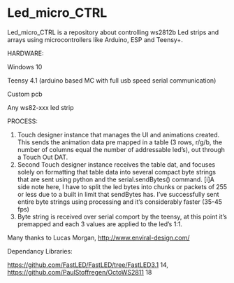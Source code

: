# Led_micro_CTRL
Led_micro_CTRL is a repository about controlling ws2812b Led strips and arrays using microcontrollers
like Arduino, ESP and Teensy+.


HARDWARE:

Windows 10

Teensy 4.1 (arduino based MC with full usb speed serial communication)

Custom pcb

Any ws82-xxx led strip


PROCESS:

1) Touch designer instance that manages the UI and animations created. This sends the animation data pre mapped in a table (3 rows, r/g/b, the number of columns equal the number of addressable led’s), out through a Touch Out DAT.
2) Second Touch designer instance receives the table dat, and focuses solely on formatting that table data into several compact byte strings that are sent using python and the serial.sendBytes() command.
[i]A side note here, I have to split the led bytes into chunks or packets of 255 or less due to a built in limit that sendBytes has. I’ve successfully sent entire byte strings using processing and it’s considerably faster (35-45 fps)
3) Byte string is received over serial comport by the teensy, at this point it’s premapped and each 3 values are applied to the led’s 1:1.


Many thanks to Lucas Morgan, http://www.enviral-design.com/

Dependancy Libraries:

https://github.com/FastLED/FastLED/tree/FastLED3.1 14, 
https://github.com/PaulStoffregen/OctoWS2811 18

